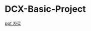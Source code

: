 # DCX-Basic-Project

[ppt 자료](https://github.com/ppq0203/DCX-Basic-Project/blob/master/4.%20%EC%82%AC%EC%A1%B0%EC%B0%B8%EC%B9%98(4%EC%A1%B0)/ppt%ED%8C%8C%EC%9D%BC.pdf)
